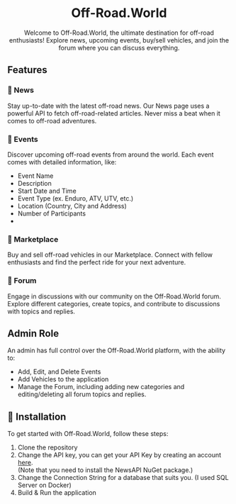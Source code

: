 <!-- Off-Road.World -->
<h1 align="center">
  Off-Road.World
</h1>

<p align="center">
  Welcome to Off-Road.World, the ultimate destination for off-road enthusiasts! Explore news, upcoming events, buy/sell vehicles, and join the forum where you can discuss everything.
</p>

<!-- Features -->
## Features

### 📰 News
Stay up-to-date with the latest off-road news. Our News page uses a powerful API to fetch off-road-related articles. Never miss a beat when it comes to off-road adventures.

### 🚀 Events
Discover upcoming off-road events from around the world. Each event comes with detailed information, like:

- Event Name
- Description
- Start Date and Time
- Event Type (ex. Enduro, ATV, UTV, etc.)
- Location (Country, City and Address)
- Number of Participants
- 
### 🛒 Marketplace
Buy and sell off-road vehicles in our Marketplace. Connect with fellow enthusiasts and find the perfect ride for your next adventure.

### 💬 Forum
Engage in discussions with our community on the Off-Road.World forum. Explore different categories, create topics, and contribute to discussions with topics and replies.

## Admin Role

An admin has full control over the Off-Road.World platform, with the ability to:

- Add, Edit, and Delete Events
- Add Vehicles to the application
- Manage the Forum, including adding new categories and editing/deleting all forum topics and replies.

## 🚀 Installation

To get started with Off-Road.World, follow these steps:

1. Clone the repository
2. Change the API key, you can get your API Key by creating an account <a href="newsapi.org">here</a>. </br>(Note that you need to install the NewsAPI NuGet package.)
3. Change the Connection String for a database that suits you. (I used SQL Server on Docker)
4. Build & Run the application
